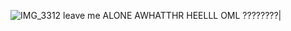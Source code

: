 ![IMG_3312](https://github.com/user-attachments/assets/5eb19848-ae61-4548-8ca8-2c767246147c)
leave me ALONE AWHATTHR HEELLL OML ????????| 
